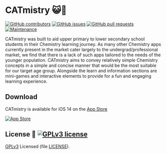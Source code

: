 # CATmistry 😺🧪

[![GitHub contributors](https://img.shields.io/github/contributors/swiftaccelerator2020/CATmistry)](https://github.com/swiftaccelerator2020/graphs/contributors)
[![GitHub issues](https://img.shields.io/github/issues/swiftaccelerator2020/CATmistry)](https://github.com/swiftaccelerator2020/issues)
[![GitHub pull requests](https://img.shields.io/github/issues-pr/swiftaccelerator2020/CATmistry)](https://github.com/swiftaccelerator2020/pull)
[![Maintenance](https://img.shields.io/badge/Maintained%3F-yes-green.svg)](https://github.com/swiftaccelerator2020/CATmistry/graphs/commit-activity)

CATmistry was built to aid upper primary to lower secondary school students in their Chemistry learning journey. As many other Chemistry apps currently present in the market cater largely to the undergrad/professional market, we find that there is a lack of such apps tailored to the needs of the younger population. CATmistry aims to convey relatively simple Chemistry concepts in a simple and concise manner that would be the most suitable for our target age group. Alongside the learn and information sections are mini-games and interactive elements to provide for a fun and engaging learning experience.

## Download
CATmistry is available for iOS 14 on the [App Store]()

[![App Store](https://upload.wikimedia.org/wikipedia/commons/3/3c/Download_on_the_App_Store_Badge.svg)]()

## License 📜 [![GPLv3 license](https://img.shields.io/badge/License-GPLv3-blue.svg)](LICENSE)
[GPLv3](https://www.gnu.org/licenses/gpl-3.0.en.html) Licensed (file [LICENSE](LICENSE)).
